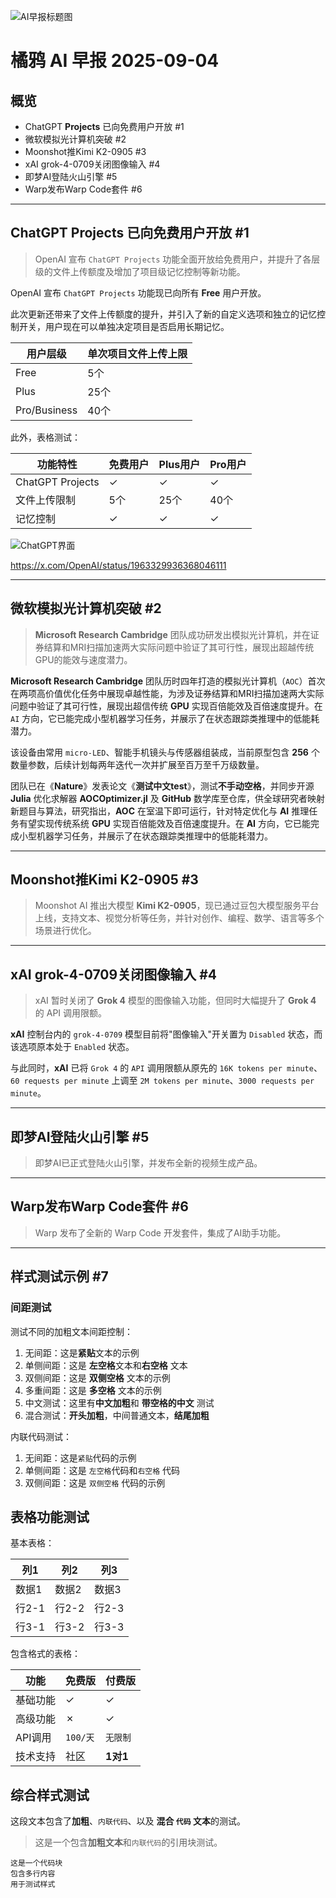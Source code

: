 ![AI早报标题图](https://mmbiz.qpic.cn/sz_mmbiz_png/ykj6qYPSm3fficYlTjsBfyTorHHzfeDmr2Ch7tZNgRgFnicV1Kh2MBaUWOV9NbORvInqSqvXCoyqCUHbZZhp80OQ/640?wx_fmt=png&from=appmsg&tp=webp&wxfrom=5&wx_lazy=1)

# 橘鸦 AI 早报 2025-09-04

## 概览

- ChatGPT **Projects** 已向免费用户开放 #1
- 微软模拟光计算机突破 #2
- Moonshot推Kimi K2-0905 #3
- xAI grok-4-0709关闭图像输入 #4
- 即梦AI登陆火山引擎 #5
- Warp发布Warp Code套件 #6

---

## ChatGPT Projects 已向免费用户开放 #1

> OpenAI 宣布 `ChatGPT Projects` 功能全面开放给免费用户，并提升了各层级的文件上传额度及增加了项目级记忆控制等新功能。

OpenAI 宣布 `ChatGPT Projects` 功能现已向所有 **Free** 用户开放。

此次更新还带来了文件上传额度的提升，并引入了新的自定义选项和独立的记忆控制开关，用户现在可以单独决定项目是否启用长期记忆。

| 用户层级 | 单次项目文件上传上限 |
| --- | --- |
| Free | 5个 |
| Plus | 25个 |
| Pro/Business | 40个 |

此外，表格测试：

| 功能特性 | 免费用户 | Plus用户 | Pro用户 |
| --- | --- | --- | --- |
| ChatGPT Projects | ✓ | ✓ | ✓ |
| 文件上传限制 | 5个 | 25个 | 40个 |
| 记忆控制 | ✓ | ✓ | ✓ |

![ChatGPT界面](https://mmbiz.qpic.cn/sz_mmbiz_png/ykj6qYPSm3fficYlTjsBfyTorHHzfeDmriaPmgxbZ0d6JG9tZmBnltFdbYY0JewC1mr99F0zdaIgcV2Ca0XjuJsg/640?wx_fmt=png&from=appmsg&tp=webp&wxfrom=5&wx_lazy=1#imgIndex=1)

https://x.com/OpenAI/status/1963329936368046111

---

## 微软模拟光计算机突破 #2

> **Microsoft Research Cambridge** 团队成功研发出模拟光计算机，并在证券结算和MRI扫描加速两大实际问题中验证了其可行性，展现出超越传统GPU的能效与速度潜力。

**Microsoft Research Cambridge** 团队历时四年打造的模拟光计算机（`AOC`）首次在两项高价值优化任务中展现卓越性能，为涉及证券结算和MRI扫描加速两大实际问题中验证了其可行性，展现出超信传统 **GPU** 实现百倍能效及百倍速度提升。在 `AI` 方向，它已能完成小型机器学习任务，并展示了在状态跟踪类推理中的低能耗潜力。

该设备由常用 `micro-LED`、智能手机镜头与传感器组装成，当前原型包含 **256** 个数量参数，后续计划每两年迭代一次并扩展至百万至千万级数量。

团队已在《**Nature**》发表论文《**测试中文test**》，测试**不手动空格**，并同步开源 **Julia** 优化求解器 **AOCOptimizer.jl** 及 **GitHub** 数学库至仓库，供全球研究者映射新题目与算法，研究指出，**AOC** 在室温下即可运行，针对特定优化与 **AI** 推理任务有望实现传统系统 **GPU** 实现百倍能效及百倍速度提升。在 **AI** 方向，它已能完成小型机器学习任务，并展示了在状态跟踪类推理中的低能耗潜力。

---

## Moonshot推Kimi K2-0905 #3

> Moonshot AI 推出大模型 **Kimi K2-0905**，现已通过豆包大模型服务平台上线，支持文本、视觉分析等任务，并针对创作、编程、数学、语言等多个场景进行优化。

---

## xAI grok-4-0709关闭图像输入 #4

> xAI 暂时关闭了 **Grok 4** 模型的图像输入功能，但同时大幅提升了 **Grok 4** 的 API 调用限额。

**xAI** 控制台内的 `grok-4-0709` 模型目前将"图像输入"开关置为 `Disabled` 状态，而该选项原本处于 `Enabled` 状态。

与此同时，**xAI** 已将 `Grok 4` 的 `API` 调用限额从原先的 `16K tokens per minute`、`60 requests per minute` 上调至 `2M tokens per minute`、`3000 requests per minute`。

---

## 即梦AI登陆火山引擎 #5

> 即梦AI已正式登陆火山引擎，并发布全新的视频生成产品。

---

## Warp发布Warp Code套件 #6

> Warp 发布了全新的 Warp Code 开发套件，集成了AI助手功能。

---

## 样式测试示例 #7

### 间距测试

测试不同的加粗文本间距控制：

1. 无间距：这是**紧贴**文本的示例
2. 单侧间距：这是 **左空格**文本和**右空格** 文本
3. 双侧间距：这是 **双侧空格** 文本的示例
4. 多重间距：这是  **多空格**  文本的示例
5. 中文测试：这里有**中文加粗**和 **带空格的中文** 测试
6. 混合测试：**开头加粗**，中间普通文本，**结尾加粗**

内联代码测试：
1. 无间距：这是`紧贴`代码的示例
2. 单侧间距：这是 `左空格`代码和`右空格` 代码
3. 双侧间距：这是 `双侧空格` 代码的示例

## 表格功能测试

基本表格：

| 列1 | 列2 | 列3 |
| --- | --- | --- |
| 数据1 | 数据2 | 数据3 |
| 行2-1 | 行2-2 | 行2-3 |
| 行3-1 | 行3-2 | 行3-3 |

包含格式的表格：

| 功能 | **免费版** | **付费版** |
| --- | --- | --- |
| 基础功能 | ✓ | ✓ |
| 高级功能 | ✗ | ✓ |
| API调用 | `100/天` | `无限制` |
| 技术支持 | 社区 | **1对1** |

## 综合样式测试

这段文本包含了**加粗**、`内联代码`、以及 **混合 `代码` 文本**的测试。

> 这是一个包含**加粗文本**和`内联代码`的引用块测试。

```
这是一个代码块
包含多行内容
用于测试样式
```
